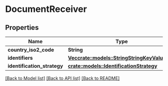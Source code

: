 # DocumentReceiver

## Properties

Name | Type | Description | Notes
------------ | ------------- | ------------- | -------------
**country_iso2_code** | **String** |  | 
**identifiers** | [**Vec<crate::models::StringStringKeyValuePair>**](StringStringKeyValuePair.md) |  | 
**identification_strategy** | [**crate::models::IdentificationStrategy**](IdentificationStrategy.md) |  | 

[[Back to Model list]](../README.md#documentation-for-models) [[Back to API list]](../README.md#documentation-for-api-endpoints) [[Back to README]](../README.md)


